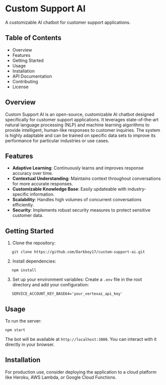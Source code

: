 # Custom Support AI

A customizable AI chatbot for customer support applications.

## Table of Contents

-   Overview
-   Features
-   Getting Started
-   Usage
-   Installation
-   API Documentation
-   Contributing
-   License

## Overview

Custom Support AI is an open-source, customizable AI chatbot designed specifically for customer support applications. It leverages state-of-the-art natural language processing (NLP) and machine learning algorithms to provide intelligent, human-like responses to customer inquiries. The system is highly adaptable and can be trained on specific data sets to improve its performance for particular industries or use cases.

## Features

-   **Adaptive Learning**: Continuously learns and improves response accuracy over time.
-   **Contextual Understanding**: Maintains context throughout conversations for more accurate responses.
-   **Customizable Knowledge Base**: Easily updateable with industry-specific information.
-   **Scalability**: Handles high volumes of concurrent conversations efficiently.
-   **Security**: Implements robust security measures to protect sensitive customer data.

## Getting Started

1.  Clone the repository:
```
   git clone https://github.com/Darkboy17/custom-support-ai.git

```

2.  Install dependencies:

```
   npm install

```

3.  Set up your environment variables: Create a  `.env`  file in the root directory and add your configuration:

```
   SERVICE_ACCOUNT_KEY_BASE64='your_vertexai_api_key'

```

## Usage

To run the server:

```
npm start

```

The bot will be available at  `http://localhost:3000`. You can interact with it directly in your browser.

## Installation

For production use, consider deploying the application to a cloud platform like Heroku, AWS Lambda, or Google Cloud Functions.
